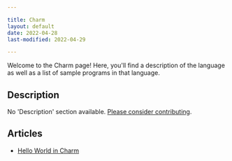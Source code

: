 ```yaml
---

title: Charm
layout: default
date: 2022-04-28
last-modified: 2022-04-29

---
```


Welcome to the Charm page! Here, you'll find a description of the language as well as a list of sample programs in that language.

## Description

No 'Description' section available. [Please consider contributing](https://github.com/TheRenegadeCoder/sample-programs-website).

## Articles

- [Hello World in Charm](https://sampleprograms.io/projects/hello-world/charm)